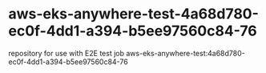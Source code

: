 # aws-eks-anywhere-test-4a68d780-ec0f-4dd1-a394-b5ee97560c84-76
repository for use with E2E test job aws-eks-anywhere-test:4a68d780-ec0f-4dd1-a394-b5ee97560c84-76
